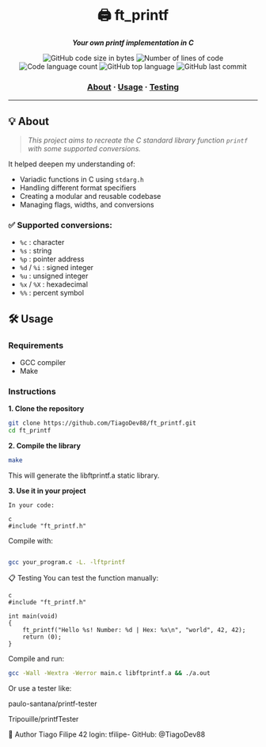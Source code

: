 <h1 align="center">
	🖨️ ft_printf
</h1>

<p align="center">
	<b><i>Your own printf implementation in C</i></b><br>
</p>

<p align="center">
	<img alt="GitHub code size in bytes" src="https://img.shields.io/github/languages/code-size/TiagoDev88/ft_printf?color=lightblue" />
	<img alt="Number of lines of code" src="https://img.shields.io/tokei/lines/github/TiagoDev88/ft_printf?color=critical" />
	<img alt="Code language count" src="https://img.shields.io/github/languages/count/TiagoDev88/ft_printf?color=yellow" />
	<img alt="GitHub top language" src="https://img.shields.io/github/languages/top/TiagoDev88/ft_printf?color=blue" />
	<img alt="GitHub last commit" src="https://img.shields.io/github/last-commit/TiagoDev88/ft_printf?color=green" />
</p>

<h3 align="center">
	<a href="#️-about">About</a>
	<span> · </span>
	<a href="#️-usage">Usage</a>
	<span> · </span>
	<a href="#-testing">Testing</a>
</h3>

---

## 💡 About

> _This project aims to recreate the C standard library function `printf` with some supported conversions._

It helped deepen my understanding of:
- Variadic functions in C using `stdarg.h`
- Handling different format specifiers
- Creating a modular and reusable codebase
- Managing flags, widths, and conversions

### ✅ Supported conversions:
- `%c` : character  
- `%s` : string  
- `%p` : pointer address  
- `%d` / `%i` : signed integer  
- `%u` : unsigned integer  
- `%x` / `%X` : hexadecimal  
- `%%` : percent symbol

## 🛠️ Usage

### Requirements

- GCC compiler
- Make

### Instructions

**1. Clone the repository**

```bash
git clone https://github.com/TiagoDev88/ft_printf.git
cd ft_printf
```

**2. Compile the library**

```bash
make
```
This will generate the libftprintf.a static library.

**3. Use it in your project**
```
In your code:

c
#include "ft_printf.h"
```
Compile with:

```bash

gcc your_program.c -L. -lftprintf
```
📋 Testing
You can test the function manually:
```
c
#include "ft_printf.h"

int main(void)
{
	ft_printf("Hello %s! Number: %d | Hex: %x\n", "world", 42, 42);
	return (0);
}
```
Compile and run:

```bash
gcc -Wall -Wextra -Werror main.c libftprintf.a && ./a.out
```
Or use a tester like:

paulo-santana/printf-tester

Tripouille/printfTester

👤 Author
Tiago Filipe
42 login: tfilipe-
GitHub: @TiagoDev88
